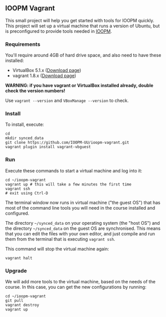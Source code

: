 ## IOOPM Vagrant

This small project will help you get started with tools for IOOPM quickly.
This project will set up a virtual machine that runs a version of Ubuntu,
but is preconfigured to provide tools needed in [IOOPM](http://wrigstad.com/ioopm).

### Requirements

You'll require around 4GB of hard drive space, and also need to have these
installed:

 - VirtualBox 5.1.x ([Download page](https://www.virtualbox.org/wiki/Downloads))
 - vagrant 1.8.x ([Download page](https://www.vagrantup.com/downloads.html))

**WARNING: if you have vagrant or VirtualBox installed already, double check the version numbers!**

Use `vagrant --version` and `VBoxManage --version` to check.
 
### Install

To install, execute:

    cd
    mkdir synced_data
    git clone https://github.com/IOOPM-UU/ioopm-vagrant.git
    vagrant plugin install vagrant-vbguest

### Run

Execute these commands to start a virtual machine and log into it:

    cd ~/ioopm-vagrant
    vagrant up # this will take a few minutes the first time
    vagrant ssh
    # exit using Ctrl-D

The terminal window now runs in virtual machine ("the guest OS")
that has most of the command line tools you will need in the 
course installed and configured.
    
The directory `~/synced_data` on your operating system (the "host OS") and the
directory `~/synced_data` on the guest OS are synchronised. This means that you
can edit the files with your own editor, and just compile and run them from the
terminal that is executing `vagrant ssh`.

This command will stop the virtual machine again:

    vagrant halt

### Upgrade

We will add more tools to the virtual machine, based on the needs of the course.
In this case, you can get the new configurations by running:

    cd ~/ioopm-vagrant
    git pull
    vagrant destroy
    vagrant up
